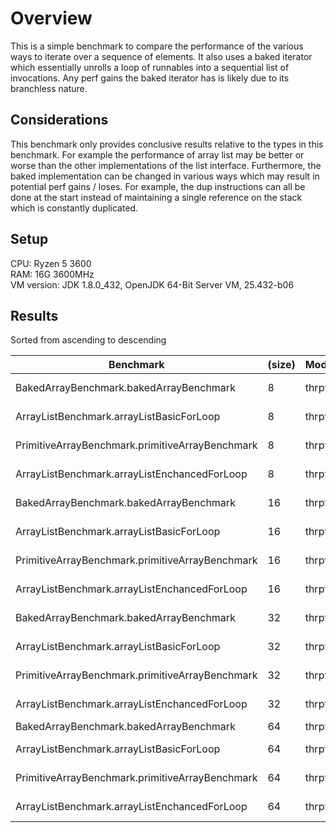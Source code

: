 # Overview
This is a simple benchmark to compare the performance of the various ways to iterate over a sequence of elements.
It also uses a baked iterator which essentially unrolls a loop of runnables into a sequential list of invocations.
Any perf gains the baked iterator has is likely due to its branchless nature. 

## Considerations
This benchmark only provides conclusive results relative to the types in this benchmark. For example the
performance of array list may be better or worse than the other implementations of the list interface.
Furthermore, the baked implementation can be changed in various ways which may result in potential perf gains 
/ loses. For example, the dup instructions can all be done at the start instead of maintaining a single
reference on the stack which is constantly duplicated. 

## Setup
CPU: Ryzen 5 3600<br>
RAM: 16G 3600MHz<br>
VM version: JDK 1.8.0_432, OpenJDK 64-Bit Server VM, 25.432-b06

## Results
Sorted from ascending to descending

| Benchmark                                         | (size)   | Mode    | Cnt   | Score          | Error            | Units   |
|---------------------------------------------------|----------|---------|-------|----------------|------------------|---------|
| BakedArrayBenchmark.bakedArrayBenchmark           | 8        | thrpt   | 3     | 32652171.978   | ±  5425145.062   | ops/s   |
| ArrayListBenchmark.arrayListBasicForLoop          | 8        | thrpt   | 3     | 22374273.804   | ± 21557393.761   | ops/s   |
| PrimitiveArrayBenchmark.primitiveArrayBenchmark   | 8        | thrpt   | 3     | 22367779.475   | ± 10423958.819   | ops/s   |
| ArrayListBenchmark.arrayListEnchancedForLoop      | 8        | thrpt   | 3     | 21233856.789   | ±  9978688.204   | ops/s   |
| BakedArrayBenchmark.bakedArrayBenchmark           | 16       | thrpt   | 3     | 16521258.577   | ±  1374222.037   | ops/s   |
| ArrayListBenchmark.arrayListBasicForLoop          | 16       | thrpt   | 3     | 11270945.099   | ± 10512273.133   | ops/s   |
| PrimitiveArrayBenchmark.primitiveArrayBenchmark   | 16       | thrpt   | 3     | 11212898.783   | ±  5058293.343   | ops/s   |
| ArrayListBenchmark.arrayListEnchancedForLoop      | 16       | thrpt   | 3     | 10629483.778   | ±  3521635.697   | ops/s   |
| BakedArrayBenchmark.bakedArrayBenchmark           | 32       | thrpt   | 3     | 8299264.545    | ±  1089232.008   | ops/s   |
| ArrayListBenchmark.arrayListBasicForLoop          | 32       | thrpt   | 3     | 5681040.168    | ±  5332821.717   | ops/s   |
| PrimitiveArrayBenchmark.primitiveArrayBenchmark   | 32       | thrpt   | 3     | 5603789.635    | ±  2581700.253   | ops/s   |
| ArrayListBenchmark.arrayListEnchancedForLoop      | 32       | thrpt   | 3     | 5342639.993    | ±  2510691.470   | ops/s   |
| BakedArrayBenchmark.bakedArrayBenchmark           | 64       | thrpt   | 3     | 4184487.889    | ±   331036.959   | ops/s   |
| ArrayListBenchmark.arrayListBasicForLoop          | 64       | thrpt   | 3     | 2838461.693    | ±  2670428.583   | ops/s   |
| PrimitiveArrayBenchmark.primitiveArrayBenchmark   | 64       | thrpt   | 3     | 2794514.215    | ±  1171577.691   | ops/s   |
| ArrayListBenchmark.arrayListEnchancedForLoop      | 64       | thrpt   | 3     | 2682274.981    | ±  1205079.793   | ops/s   |

